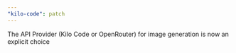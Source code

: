 ```yaml
---
"kilo-code": patch
---
```


The API Provider (Kilo Code or OpenRouter) for image generation is now an explicit choice
